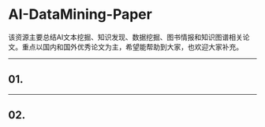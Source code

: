 # AI-DataMining-Paper
该资源主要总结AI文本挖掘、知识发现、数据挖掘、图书情报和知识图谱相关论文。重点以国内和国外优秀论文为主，希望能帮助到大家，也欢迎大家补充。


---

## 01.

---

## 02.

